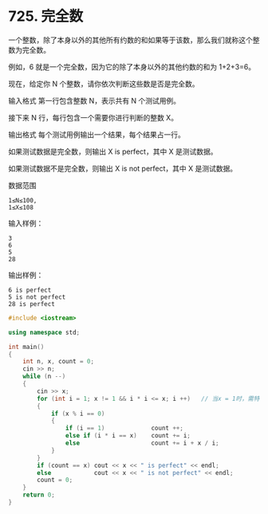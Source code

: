 # 725. 完全数

一个整数，除了本身以外的其他所有约数的和如果等于该数，那么我们就称这个整数为完全数。

例如，6 就是一个完全数，因为它的除了本身以外的其他约数的和为 1+2+3=6。

现在，给定你 N 个整数，请你依次判断这些数是否是完全数。

输入格式
第一行包含整数 N，表示共有 N 个测试用例。

接下来 N 行，每行包含一个需要你进行判断的整数 X。

输出格式
每个测试用例输出一个结果，每个结果占一行。

如果测试数据是完全数，则输出 X is perfect，其中 X 是测试数据。

如果测试数据不是完全数，则输出 X is not perfect，其中 X 是测试数据。

数据范围

```
1≤N≤100,
1≤X≤108
```

输入样例：

```
3
6
5
28
```

输出样例：

```
6 is perfect
5 is not perfect
28 is perfect
```

```c++
#include <iostream>

using namespace std;

int main()
{
    int n, x, count = 0;
    cin >> n;
    while (n --)
    {
        cin >> x;
        for (int i = 1; x != 1 && i * i <= x; i ++)   // 当x = 1时，需特判
        {
            if (x % i == 0)
            {
                if (i == 1)             count ++;
                else if (i * i == x)    count += i;
                else                    count += i + x / i;
            }
        }
        if (count == x) cout << x << " is perfect" << endl;
        else            cout << x << " is not perfect" << endl;
        count = 0;
    }
    return 0;
}
```
